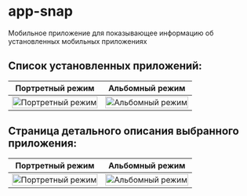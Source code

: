# app-snap
Мобильное приложение для показывающее информацию об установленных мобильных приложениях

## Список установленных приложений:

| <div align="center"><strong>Портретный режим</strong></div> | <div align="center"><strong>Альбомный режим</strong></div> |
|:---:|:---:|
| <div align="center"><a href="apps-list-portrait"><img src="https://github.com/user-attachments/assets/b25c9c3c-36d4-4f2c-921d-960204ddd5fd" width="100%" style="max-width: 200px; height: auto;" alt="Портретный режим"></a></div> | <div align="center"><a href="apps-list-landscape"><img src="https://github.com/user-attachments/assets/ca6fa4cc-5bc7-4203-8522-e49b97b96850" width="100%" style="max-width: 400px; height: auto;" alt="Альбомный режим"></a></div> |

## Страница детального описания выбранного приложения:

| <div align="center"><strong>Портретный режим</strong></div> | <div align="center"><strong>Альбомный режим</strong></div> |
|:---:|:---:|
| <div align="center"><a href="modified-app-page-portrait"><img src="https://github.com/user-attachments/assets/a5c52eb4-2bd8-4234-840a-540804f04fb7" width="100%" style="max-width: 200px; height: auto;" alt="Портретный режим"></a></div> | <div align="center"><a href="modified-app-page-landscape"><img src="https://github.com/user-attachments/assets/aea6af3e-e05c-4c08-85f0-8891d54df3fd" width="100%" style="max-width: 400px; height: auto;" alt="Альбомный режим"></a></div> |
